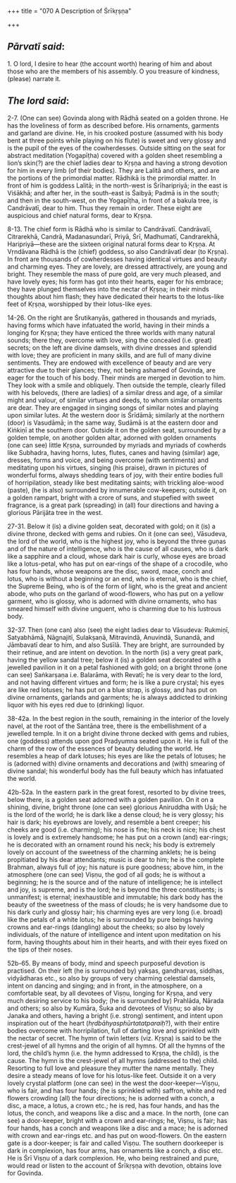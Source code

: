 +++
title = "070 A Description of Śrīkṛṣṇa"

+++
 

## *Pārvatī said*:

1\. O lord, I desire to hear (the account worth) hearing of him and about those who are the members of his assembly. O you treasure of kindness, (please) narrate it.

## *The lord said*:

2-7. (One can see) Govinda along with Rādhā seated on a golden throne. He has the loveliness of form as described before. His ornaments, garments and garland are divine. He, in his crooked posture (assumed with his body bent at three points while playing on his flute) is sweet and very glossy and is the pupil of the eyes of the cowherdesses. Outside sitting on the seat for abstract meditation (Yogapīṭha) covered with a golden sheet resembling a lion’s skin(?) are the chief ladies dear to Kṛṣṇa and having a strong devotion for him in every limb (of their bodies). They are Lalitā and others, and are the portions of the primordial matter. Rādhikā is the primordial matter. In front of him is goddess Lalitā; in the north-west is Śrīharipriyā; in the east is Viśākhā; and after her, in the south-east is Śaibyā; Padmā is in the south; and then in the south-west, on the Yogapīṭha, in front of a bakula tree, is Candrāvatī, dear to him. Thus they remain in order. These eight are auspicious and chief natural forms, dear to Kṛṣṇa.

8-13. The chief form is Rādhā who is similar to Candrāvatī. Candrāvalī, Citrarekhā, Candrā, Madanasundarī, Priyā, Śrī, Madhumatī, Candrarekhā, Haripriyā—these are the sixteen original natural forms dear to Kṛṣṇa. At Vṛndāvana Rādhā is the (chief) goddess, so also Candrāvatī dear (to Kṛṣṇa). In front are thousands of cowherdesses having identical virtues and beauty and charming eyes. They are lovely, are dressed attractively, are young and bright. They resemble the mass of pure gold, are very much pleased, and have lovely eyes; his form has got into their hearts, eager for his embrace; they have plunged themselves into the nectar of Kṛṣṇa; in their minds thoughts about him flash; they have dedicated their hearts to the lotus-like feet of Kṛṣṇa, worshipped by their lotus-like eyes.

14-26. On the right are Śrutikanyās, gathered in thousands and myriads, having forms which have infatuated the world, having in their minds a longing for Kṛṣṇa; they have enticed the three worlds with many natural sounds; there they, overcome with love, sing the concealed (i.e. great) secrets; on the left are divine damsels, with divine dresses and splendid with love; they are proficient in many skills, and are full of many divine sentiments. They are endowed with excellence of beauty and are very attractive due to their glances; they, not being ashamed of Govinda, are eager for the touch of his body. Their minds are merged in devotion to him. They look with a smile and obliquely. Then outside the temple, clearly filled with his beloveds, (there are ladies) of a similar dress and age, of a similar might and valour, of similar virtues and deeds, to whom similar ornaments are dear. They are engaged in singing songs of similar notes and playing upon similar lutes. At the western door is Śrīdāmā; similarly at the northern (door) is Vasudāmā; in the same way, Sudāmā is at the eastern door and Kiṅkiṇī at the southern door. Outside it on the golden seat, surrounded by a golden temple, on another golden altar, adorned with golden ornaments (one can see) little Kṛṣṇa, surrounded by myriads and myriads of cowherds like Subhadra, having horns, lutes, flutes, canes and having (similar) age, dresses, forms and voice, and being overcome (with sentiments) and meditating upon his virtues, singing (his praise), drawn in pictures of wonderful forms, always shedding tears of joy, with their entire bodies full of horripilation, steady like best meditating saints; with trickling aloe-wood (paste), (he is also) surrounded by innumerable cow-keepers; outside it, on a golden rampart, bright with a crore of suns, and stupefied with sweet fragrance, is a great park (spreading) in (all) four directions and having a glorious Pārijāta tree in the west.

27-31. Below it (is) a divine golden seat, decorated with gold; on it (is) a divine throne, decked with gems and rubies. On it (one can see), Vāsudeva, the lord of the world, who is the highest joy, who is beyond the three guṇas and of the nature of intelligence, who is the cause of all causes, who is dark like a sapphire and a cloud, whose dark hair is curly, whose eyes are broad like a lotus-petal, who has put on ear-rings of the shape of a crocodile, who has four hands, whose weapons are the disc, sword, mace, conch and lotus, who is without a beginning or an end, who is eternal, who is the chief, the Supreme Being, who is of the form of light, who is the great and ancient abode, who puts on the garland of wood-flowers, who has put on a yellow garment, who is glossy, who is adorned with divine ornaments, who has smeared himself with divine unguent, who is charming due to his lustrous body.

32-37. Then (one can) also (see) the eight ladies dear to Vāsudeva: Rukmiṇī, Satyabhāmā, Nāgnajitī, Sulakṣaṇā, Mitravindā, Anuvindā, Sunandā, and Jāmbavatī dear to him, and also Suśīlā. They are bright, are surrounded by their retinue, and are intent on devotion. In the north (is) a very great park, having the yellow sandal tree; below it (is) a golden seat decorated with a jewelled pavilion in it on a petal fashioned with gold; on a bright throne (one can see) Saṅkarṣaṇa i.e. Balarāma, with Revatī; he is very dear to the lord, and not having different virtues and form; he is like a pure crystal; his eyes are like red lotuses; he has put on a blue strap, is glossy, and has put on divine ornaments, garlands and garments; he is always addicted to drinking liquor with his eyes red due to (drinking) liquor.

38-42a. In the best region in the south, remaining in the interior of the lovely navel, at the root of the Santāna tree, there is the embellishment of a jewelled temple. In it on a bright divine throne decked with gems and rubies, one (goddess) attends upon god Pradyumna seated upon it. He is full of the charm of the row of the essences of beauty deluding the world. He resembles a heap of dark lotuses; his eyes are like the petals of lotuses; he is (adorned with) divine ornaments and decorations and (with) smearing of divine sandal; his wonderful body has the full beauty which has infatuated the world.

42b-52a. In the eastern park in the great forest, resorted to by divine trees, below there, is a golden seat adorned with a golden pavilion. On it on a shining, divine, bright throne (one can see) glorious Aniruddha with Uṣā; he is the lord of the world; he is dark like a dense cloud; he is very glossy; his hair is dark; his eyebrows are lovely, and resemble a bent creeper; his cheeks are good (i.e. charming); his nose is fine; his neck is nice; his chest is lovely and is extremely handsome; he has put on a crown (and) ear-rings; he is decorated with an ornament round his neck; his body is extremely lovely on account of the sweetness of the charming anklets; he is being propitiated by his dear attendants; music is dear to him; he is the complete Brahman, always full of joy; his nature is pure goodness; above him, in the atmosphere (one can see) Viṣṇu, the god of all gods; he is without a beginning; he is the source and of the nature of intelligence; he is intellect and joy, is supreme, and is the lord; he is beyond the three constituents; is unmanifest; is eternal; inexhaustible and immutable; his dark body has the beauty of the sweetness of the mass of clouds; he is very handsome due to his dark curly and glossy hair; his charming eyes are very long (i.e. broad) like the petals of a white lotus; he is surrounded by pure beings having crowns and ear-rings (dangling) about the cheeks; so also by lovely individuals, of the nature of intelligence and intent upon meditation on his form, having thoughts about him in their hearts, and with their eyes fixed on the tips of their noses.

52b-65. By means of body, mind and speech purposeful devotion is practised. On their left (he is surrounded by) yakṣas, gandharvas, siddhas, vidyādharas etc., so also by groups of very charming celestial damsels, intent on dancing and singing; and in front, in the atmosphere, on a comfortable seat, by all devotees of Viṣṇu, longing for Kṛṣṇa, and very much desiring service to his body; (he is surrounded by) Prahlāda, Nārada and others; so also by Kumāra, Śuka and devotees of Viṣṇu; so also by Janaka and others, having a bright (i.e. strong) sentiment, and intent upon inspiration out of the heart (*hṛdbāhyasphūrtatatparaiḥ*?), with their entire bodies overcome with horripilation, full of darting love and sprinkled with the nectar of secret. The hymn of twin letters (viz. Kṛṣṇa) is said to be the crest-jewel of all hymns and the origin of all hymns. Of all the hymns of the lord, the child’s hymn (i.e. the hymn addressed to Kṛṣṇa, the child), is the cause. The hymn is the crest-jewel of all hymns (addressed to the) child. Resorting to full love and pleasure they mutter the name mentally. They desire a steady means of love for his lotus-like feet. Outside it on a very lovely crystal platform (one can see) in the west the door-keeper—Viṣṇu, who is fair, and has four hands; (he is sprinkled with) saffron, white and red flowers crowding (all) the four directions; he is adorned with a conch, a disc, a mace, a lotus, a crown etc.; he is red, has four hands, and has the lotus, the conch, and weapons like a disc and a mace. In the north, (one can see) a door-keeper, bright with a crown and ear-rings; he, Viṣṇu, is fair; has four hands, has a conch and weapons like a disc and a mace; he is adorned with crown and ear-rings etc. and has put on wood-flowers. On the eastern gate is a door-keeper; is fair and called Viṣṇu. The southern doorkeeper is dark in complexion, has four arms, has ornaments like a conch, a disc etc. He is Śrī Viṣṇu of a dark complexion. He, who being restrained and pure, would read or listen to the account of Śrīkṛṣṇa with devotion, obtains love for Govinda.


